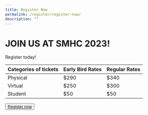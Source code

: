 ```yaml
---
title: Register Now
permalink: /register/register-now/
description: ""
---
```

# JOIN US AT SMHC 2023!

Register today!

| Categories of tickets | Early Bird Rates | Regular Rates |
| -------- | -------- | -------- |
| Physical     | $290     | $340     |
| Virtual     | $250     | $300     |
| Student     | $50     | $50     |

<button class="my-button"><a href="https://www.google.com">Register now</a></button>